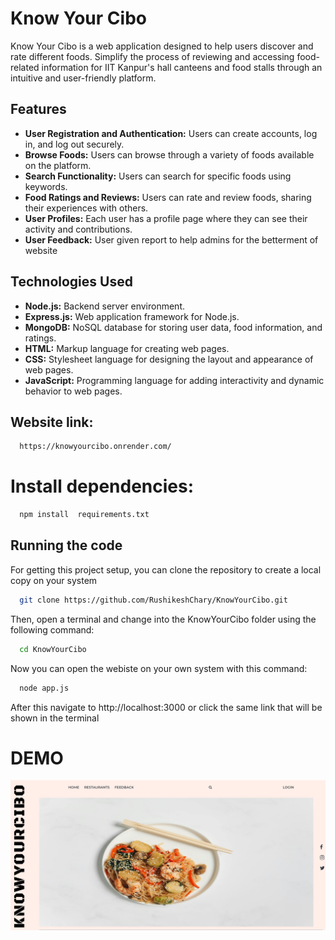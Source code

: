 
# Know Your Cibo 

Know Your Cibo is a web application designed to help users discover and rate different foods. Simplify the process of reviewing and accessing food-related information for IIT Kanpur's hall canteens and food stalls through an intuitive and user-friendly platform.

## Features

- **User Registration and Authentication:** Users can create accounts, log in, and log out securely.
- **Browse Foods:** Users can browse through a variety of foods available on the platform.
- **Search Functionality:** Users can search for specific foods using keywords.
- **Food Ratings and Reviews:** Users can rate and review foods, sharing their experiences with others.
- **User Profiles:** Each user has a profile page where they can see their activity and contributions.
- **User Feedback:** User given report to help admins for the betterment of website


## Technologies Used

- **Node.js:** Backend server environment.
- **Express.js:** Web application framework for Node.js.
- **MongoDB:** NoSQL database for storing user data, food information, and ratings.
- **HTML:** Markup language for creating web pages.
- **CSS:** Stylesheet language for designing the layout and appearance of web pages.
- **JavaScript:** Programming language for adding interactivity and dynamic behavior to web pages.

## Website link:
```bash
  https://knowyourcibo.onrender.com/
```

#  Install dependencies:

```bash
  npm install  requirements.txt
```


## Running the code

For getting this project setup, you can clone the repository to create a local copy on your system

```bash
  git clone https://github.com/RushikeshChary/KnowYourCibo.git
```

Then, open a terminal and change into the KnowYourCibo
 folder using the following command:

```bash
  cd KnowYourCibo

```

Now you can open the webiste on your own system with this command:

```bash
  node app.js
```

After this navigate to http://localhost:3000 or click the same link that will be shown in the terminal

# DEMO 

![Home page image](public/homeImages/homepageimage.jpeg)

